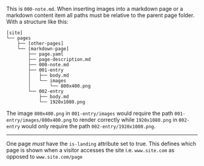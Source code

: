 This is `000-note.md`. When inserting images into a markdown page or a markdown content item all paths must be relative to the parent page folder. With a structure like this:

```
[site]
└── pages
    ├── [other-pages]
    └── [markdown-page]
        ├── page.yaml
        ├── page-description.md
        ├── 000-note.md
        ├── 001-entry
        │   ├── body.md
        │   └── images
        │       └── 800x400.png
        └── 002-entry
            ├── body.md
            └── 1920x1080.png
```

The image `800x400.png` in `001-entry/images` would require the path `001-entry/images/800x400.png` to render correctly while `1920x1080.png` in `002-entry` would only require the path `002-entry/1920x1080.png`.

---

One page *must* have the `is-landing` attribute set to true. This defines which page is shown when a visitor accesses the site i.e. `www.site.com` as opposed to `www.site.com/page`
